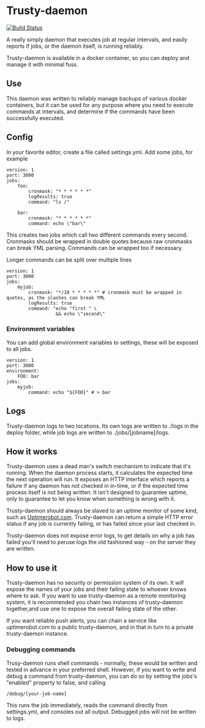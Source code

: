 # Trusty-daemon

[![Build Status](https://travis-ci.org/shukriadams/trusty-daemon.svg?branch=master)](https://travis-ci.org/shukriadams/trusty-daemon)

A really simply daemon that executes job at regular intervals, and easily reports if jobs, or the daemon itself, is running reliably.

Trusty-daemon is available in a docker container, so you can deploy and manage it with minimal fuss.

## Use

This daemon was written to reliably manage backups of various docker containers, but it can be used for any purpose where you need to execute commands at intervals, and determine if the commands have been successfully executed.

## Config

In your favorite editor, create a file called settings.yml. Add some jobs, for example 

    version: 1
    port: 3000
    jobs:
        foo:
            cronmask: "* * * * * *"
            logResults: true
            command: "ls /"

        bar:
            cronmask: "* * * * * *"
            command: echo \"bar\" 

This creates two jobs which call two different commands every second. Cronmasks should be wrapped in double quotes because raw cronmasks can break YML parsing. Commands can be wrapped too if necessary.

Longer commands can be split over multiple lines

    version: 1
    port: 3000
    jobs:
        myjob:
            cronmask: "*/10 * * * * *" # cronmask must be wrapped in quotes, as the slashes can break YML
            logResults: true
            command: "echo "first " \
                      && echo \"second\"

### Environment variables

You can add global environment variables to settings, these will be exposed to all jobs.

    version: 1
    port: 3000
    environment:
        FOO: bar
    jobs:
        myjob:
            command: echo "${FOO}" # > bar


## Logs

Trusty-daemon logs to two locations. Its own logs are written to ./logs in the deploy folder, while job logs are written to ./jobs/[jobname]/logs.

## How it works

Trusty-daemon uses a dead man's switch mechanism to indicate that it's running. When the daemon process starts, it calculates the expected time the next operation will run. It exposes an HTTP interface which reports a failure if any daemon has not checked in in-time, or if the expected time process itself is not being written. It isn't designed to guarantee uptime, only to guarantee to let you know when something is wrong with it.

Trusty-daemon should always be slaved to an uptime monitor of some kind, such as [Uptimerobot.com](https://uptimerobot.com). Trusty-daemon can return a simple HTTP error status if any job is currently failing, or has failed since your last checked in. 

Trusty-daemon does not expose error logs, to get details on why a job has failed you'll need to peruse logs the old fashioned way - on the server they are written.

## How to use it

Trusty-daemon has no security or permission system of its own. It _will_ expose the names of your jobs and their failing state to whoever knows where to ask. If you want to use trusty-daemon as a remote monitoring system, it is recommended you chain two instances of trusty-daemon together,and use one to expose the overall failing state of the other. 

If you want reliable push alerts, you can chain a service like uptimerobot.com to a public trusty-daemon, and in that in turn to a private trusty-daemon instance.

### Debugging commands

Trusy-daemon runs shell commands - normally, these would be written and tested in advance in your preferred shell. However, if you want to write and debug a command from trusty-daemon, you can do so by setting the jobs's "enabled" property to false, and calling

    /debug/[your-job-name]

This runs the job immediately, reads the command directly from settings.yml, and consoles out all output. Debugged jobs will not be written to logs.
